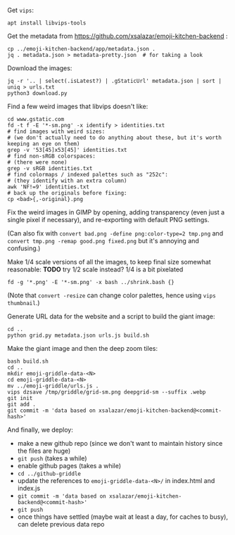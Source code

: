 Get `vips`:

    apt install libvips-tools

Get the metadata from https://github.com/xsalazar/emoji-kitchen-backend :

    cp ../emoji-kitchen-backend/app/metadata.json .
    jq . metadata.json > metadata-pretty.json  # for taking a look

Download the images:

    jq -r '.. | select(.isLatest?) | .gStaticUrl' metadata.json | sort | uniq > urls.txt
    python3 download.py

Find a few weird images that libvips doesn't like:

    cd www.gstatic.com
    fd -t f -E '*-sm.png' -x identify > identities.txt
    # find images with weird sizes:
    # (we don't actually need to do anything about these, but it's worth keeping an eye on them)
    grep -v '53[45]x53[45]' identities.txt
    # find non-sRGB colorspaces:
    # (there were none)
    grep -v sRGB identities.txt
    # find colormaps / indexed palettes such as "252c":
    # (they identify with an extra column)
    awk 'NF!=9' identities.txt
    # back up the originals before fixing:
    cp <bad>{,-original}.png

Fix the weird images in GIMP by opening, adding transparency (even just a single pixel if necessary), and re-exporting with default PNG settings.

(Can also fix with `convert bad.png -define png:color-type=2 tmp.png` and `convert tmp.png -remap good.png fixed.png` but it's annoying and confusing.)

Make 1/4 scale versions of all the images, to keep final size somewhat reasonable:
**TODO** try 1/2 scale instead? 1/4 is a bit pixelated

    fd -g '*.png' -E '*-sm.png' -x bash ../shrink.bash {}

(Note that `convert -resize` can change color palettes, hence using `vips thumbnail`.)

Generate URL data for the website and a script to build the giant image:

    cd ..
    python grid.py metadata.json urls.js build.sh

Make the giant image and then the deep zoom tiles:

    bash build.sh
    cd ..
    mkdir emoji-griddle-data-<N>
    cd emoji-griddle-data-<N>
    mv ../emoji-griddle/urls.js .
    vips dzsave /tmp/griddle/grid-sm.png deepgrid-sm --suffix .webp
    git init
    git add .
    git commit -m 'data based on xsalazar/emoji-kitchen-backend@<commit-hash>'

And finally, we deploy:

- make a new github repo (since we don't want to maintain history since the files are huge)
- `git push` (takes a while)
- enable github pages (takes a while)
- `cd ../github-griddle`
- update the references to `emoji-griddle-data-<N>/` in index.html and index.js
- `git commit -m 'data based on xsalazar/emoji-kitchen-backend@<commit-hash>'`
- `git push`
- once things have settled (maybe wait at least a day, for caches to busy), can delete previous data repo
